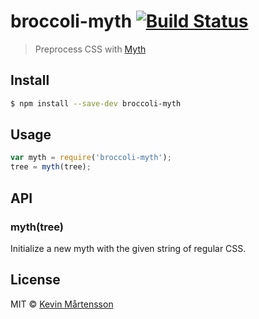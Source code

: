 # broccoli-myth [![Build Status](http://img.shields.io/travis/kevva/broccoli-myth.svg?style=flat)](https://travis-ci.org/kevva/broccoli-myth)

> Preprocess CSS with [Myth](https://github.com/segmentio/myth)

## Install

```bash
$ npm install --save-dev broccoli-myth
```

## Usage

```js
var myth = require('broccoli-myth');
tree = myth(tree);
```

## API

### myth(tree)

Initialize a new myth with the given string of regular CSS.

## License

MIT © [Kevin Mårtensson](https://github.com/kevva)

